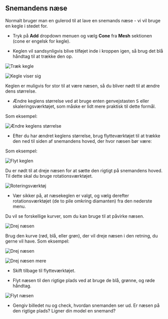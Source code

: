 ## Snemandens næse

Normalt bruger man en gulerod til at lave en snemands næse - vi vil bruge en kegle i stedet for.

+ Tryk på **Add** dropdown menuen og vælg **Cone** fra **Mesh** sektionen (cone er engelsk for kegle).

+ Keglen vil sandsynligvis blive tilføjet inde i kroppen igen, så brug det blå håndtag til at trække den op.

![Træk kegle](images/blender-drag-cone-1.png)

![Kegle viser sig](images/blender-drag-cone-2.png)

Keglen er muligvis for stor til at være næsen, så du bliver nødt til at ændre dens størrelse.

+ Ændre keglens størrelse ved at bruge enten genvejstasten <kbd>S</kbd> eller skaleringsværktøjet, som måske er lidt mere praktisk til dette formål.

Som eksempel:

![Ændre keglens størrelse](images/blender-resize-cone.png)

+ Efter du har ændret keglens størrelse, brug flytteværktøjet til at trække den ned til siden af snemandens hoved, der hvor næsen bør være:

Som eksempel:

![Flyt keglen](images/blender-position-cone-2.png)

Du er nødt til at dreje næsen for at sætte den rigtigt på snemandens hoved. Til dette skal du bruge rotationsværktøjet.

![Roteringsværktøj](images/rotate-tool.png)

+ Vær sikker på, at næsekeglen er valgt, og vælg derefter rotationsværktøjet (de to pile omkring diamanten) fra den nederste menu.

Du vil se forskellige kurver, som du kan bruge til at påvirke næsen.

![Drej næsen](images/blender-rotate-nose-tool.png)

Brug den kurve (rød, blå, eller grøn), der vil dreje næsen i den retning, du gerne vil have. Som eksempel:

![Drej næsen](images/blender-rotate-cone-1.png)

![Drej næsen mere](images/blender-rotate-cone-2.png)

+ Skift tilbage til flytteværktøjet.

+ Flyt næsen til den rigtige plads ved at bruge de blå, grønne, og røde håndtag.

![Flyt næsen](images/blender-rotate-cone-3.png)

+ Gengiv billedet nu og check, hvordan snemanden ser ud. Er næsen på den rigtige plads? Ligner din model en snemand?
